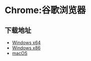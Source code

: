 # Chrome:谷歌浏览器
## 下载地址
- [Windows x64](https://google.cn/intl/zh-CN/chrome/index.html?platform=win64&standalone=1)
- [Windows x86](https://google.cn/intl/zh-CN/chrome/index.html?platform=win&standalone=1)
- [macOS](https://google.cn/intl/zh-CN/chrome/index.html?platform=mac&standalone=1)